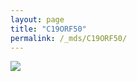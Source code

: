 ```yaml
---
layout: page
title: "C19ORF50"
permalink: /_mds/C19ORF50/
---
```


![](../../algns0/N83_5HSAA013374_aln_report.png?raw=true)